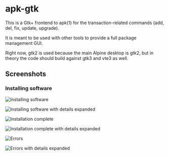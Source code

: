 # apk-gtk

This is a Gtk+ frontend to apk(1) for the transaction-related commands
(add, del, fix, update, upgrade).

It is meant to be used with other tools to provide a full package
management GUI.

Right now, gtk2 is used because the main Alpine desktop is gtk2, but in theory
the code should build against gtk3 and vte3 as well.

## Screenshots

### Installing software

![Installing software](http://imgur.com/7Si2Hryl.png)

![Installing software with details expanded](http://imgur.com/Vo106m1l.png)

![Installation complete](http://imgur.com/tAW0N7kl.png)

![Installation complete with details expanded](http://imgur.com/ZAHN9hal.png)

![Errors](http://imgur.com/DNRIkq4l.png)

![Errors with details expanded](http://imgur.com/UBZHJ3ol.png)
